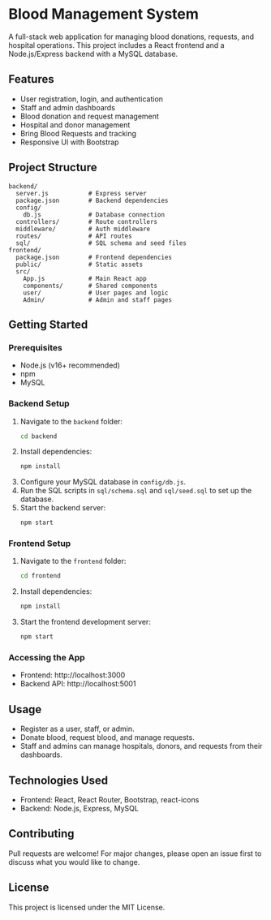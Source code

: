 # Blood Management System

A full-stack web application for managing blood donations, requests, and hospital operations. This project includes a React frontend and a Node.js/Express backend with a MySQL database.

## Features
- User registration, login, and authentication
- Staff and admin dashboards
- Blood donation and request management
- Hospital and donor management
- Bring Blood Requests and tracking
- Responsive UI with Bootstrap

## Project Structure

```
backend/
  server.js           # Express server
  package.json        # Backend dependencies
  config/
    db.js             # Database connection
  controllers/        # Route controllers
  middleware/         # Auth middleware
  routes/             # API routes
  sql/                # SQL schema and seed files
frontend/
  package.json        # Frontend dependencies
  public/             # Static assets
  src/
    App.js            # Main React app
    components/       # Shared components
    user/             # User pages and logic
    Admin/            # Admin and staff pages
```

## Getting Started

### Prerequisites
- Node.js (v16+ recommended)
- npm
- MySQL

### Backend Setup
1. Navigate to the `backend` folder:
   ```sh
   cd backend
   ```
2. Install dependencies:
   ```sh
   npm install
   ```
3. Configure your MySQL database in `config/db.js`.
4. Run the SQL scripts in `sql/schema.sql` and `sql/seed.sql` to set up the database.
5. Start the backend server:
   ```sh
   npm start
   ```

### Frontend Setup
1. Navigate to the `frontend` folder:
   ```sh
   cd frontend
   ```
2. Install dependencies:
   ```sh
   npm install
   ```
3. Start the frontend development server:
   ```sh
   npm start
   ```

### Accessing the App
- Frontend: http://localhost:3000
- Backend API: http://localhost:5001

## Usage
- Register as a user, staff, or admin.
- Donate blood, request blood, and manage requests.
- Staff and admins can manage hospitals, donors, and requests from their dashboards.

## Technologies Used
- Frontend: React, React Router, Bootstrap, react-icons
- Backend: Node.js, Express, MySQL

## Contributing
Pull requests are welcome! For major changes, please open an issue first to discuss what you would like to change.

## License
This project is licensed under the MIT License.
